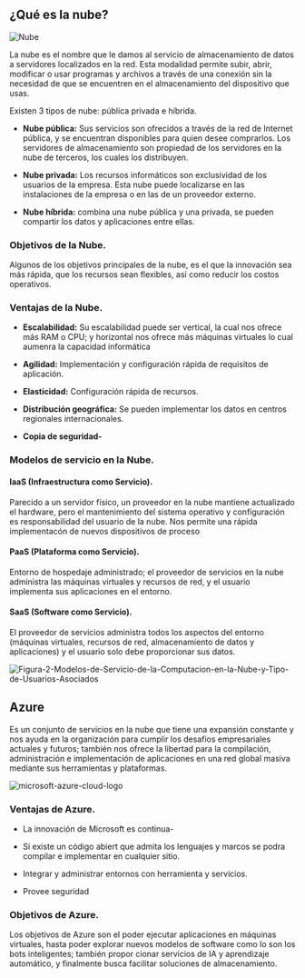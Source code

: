 
## ¿Qué es la nube?
![Nube](https://user-images.githubusercontent.com/83736756/117562207-ca2a8580-b062-11eb-901e-313aa04907a3.jpg)

La nube es el nombre que le damos al servicio de almacenamiento de datos a servidores localizados en la red. Esta modalidad permite subir, abrir, modificar o usar programas y archivos a través de una conexión sin la necesidad de que se encuentren en el almacenamiento del dispositivo que usas.

Existen 3 tipos de nube: pública privada e híbrida.

- **Nube pública:** Sus servicios son ofrecidos a través de la red de Internet pública, y se encuentran disponibles para quien desee comprarlos. Los servidores de almacenamiento son propiedad de los servidores en la nube de terceros, los cuales los distribuyen.

- **Nube privada:** Los recursos informáticos son exclusividad de los usuarios de la empresa. Esta nube puede localizarse en las instalaciones de la empresa o en las de un proveedor externo.

- **Nube híbrida:** combina una nube pública y una privada, se pueden compartir los datos y aplicaciones entre ellas.

### Objetivos de la Nube.

Algunos de los objetivos principales de la nube, es el que la innovación sea más rápida, que los recursos sean flexibles, así como reducir los costos operativos.

### Ventajas de la Nube.

- **Escalabilidad:** Su escalabilidad puede ser vertical, la cual nos ofrece más RAM o CPU; y horizontal nos ofrece más máquinas virtuales lo cual aumenra la capacidad informática

- **Agilidad:** Implementación y configuración rápida de requisitos de aplicación.

- **Elasticidad:** Configuración rápida de recursos.

- **Distribución geográfica:** Se pueden implementar los datos en centros regionales internacionales.

- **Copia de seguridad-**


### Modelos de servicio en la Nube.

#### IaaS (Infraestructura como Servicio).

Parecido a un servidor físico, un proveedor en la nube mantiene actualizado el hardware, pero el mantenimiento del sistema operativo y configuración es responsabilidad del usuario de la nube. Nos permite una rápida implementacón de nuevos dispositivos de proceso

#### PaaS (Plataforma como Servicio).

Entorno de hospedaje administrado; el proveedor de servicios en la nube administra las máquinas virtuales y recursos de red, y el usuario implementa sus aplicaciones en el entorno.

#### SaaS (Software como Servicio).

El proveedor de servicios administra todos los aspectos del entorno (máquinas virtuales, recursos de red, almacenamiento de datos y aplicaciones) y el usuario solo debe proporcionar sus datos.

![Figura-2-Modelos-de-Servicio-de-la-Computacion-en-la-Nube-y-Tipo-de-Usuarios-Asociados](https://user-images.githubusercontent.com/83736756/117562579-969d2a80-b065-11eb-9038-993d38b487df.png)
                                                                                                      
## Azure
Es un conjunto de servicios en la nube que tiene una expansión constante y nos ayuda en la organización para cumplir los desafios empresariales actuales y futuros; también nos ofrece la libertad para la compilación, administración e implementación de aplicaciones en una red global masiva mediante sus herramientas y plataformas.

![microsoft-azure-cloud-logo](https://user-images.githubusercontent.com/83736756/117562587-a61c7380-b065-11eb-9e0f-a9f26b7ccd20.png)

### Ventajas de Azure.

- La innovación de Microsoft es continua-

- Si existe un código abiert que admita los lenguajes y marcos se podra compilar e implementar en cualquier sitio.

- Integrar y administrar entornos con herramienta y servicios.

- Provee seguridad

### Objetivos de Azure.

Los objetivos de Azure son el poder ejecutar aplicaciones en máquinas virtuales, hasta poder explorar nuevos modelos de software como lo son los bots inteligentes; también propor cionar servicios de IA y aprendizaje automático, y finalmente busca facilitar soluciones de almacenamiento.
